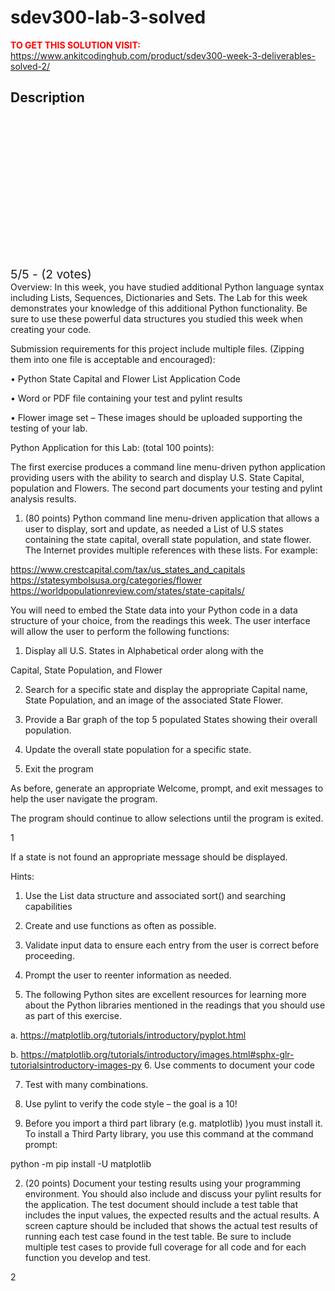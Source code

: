 # sdev300-lab-3-solved



**<span style='color:red'>TO GET THIS SOLUTION VISIT:</span>** https://www.ankitcodinghub.com/product/sdev300-week-3-deliverables-solved-2/

<h2>Description</h2>



<div class="kk-star-ratings kksr-auto kksr-align-center kksr-valign-top" data-payload="{&quot;align&quot;:&quot;center&quot;,&quot;id&quot;:&quot;128231&quot;,&quot;slug&quot;:&quot;default&quot;,&quot;valign&quot;:&quot;top&quot;,&quot;ignore&quot;:&quot;&quot;,&quot;reference&quot;:&quot;auto&quot;,&quot;class&quot;:&quot;&quot;,&quot;count&quot;:&quot;2&quot;,&quot;legendonly&quot;:&quot;&quot;,&quot;readonly&quot;:&quot;&quot;,&quot;score&quot;:&quot;5&quot;,&quot;starsonly&quot;:&quot;&quot;,&quot;best&quot;:&quot;5&quot;,&quot;gap&quot;:&quot;4&quot;,&quot;greet&quot;:&quot;Rate this product&quot;,&quot;legend&quot;:&quot;5\/5 - (2 votes)&quot;,&quot;size&quot;:&quot;24&quot;,&quot;title&quot;:&quot;SDEV300 Lab 3 Solved&quot;,&quot;width&quot;:&quot;138&quot;,&quot;_legend&quot;:&quot;{score}\/{best} - ({count} {votes})&quot;,&quot;font_factor&quot;:&quot;1.25&quot;}">
            
<div class="kksr-stars">
    
<div class="kksr-stars-inactive">
            <div class="kksr-star" data-star="1" style="padding-right: 4px">
            

<div class="kksr-icon" style="width: 24px; height: 24px;"></div>
        </div>
            <div class="kksr-star" data-star="2" style="padding-right: 4px">
            

<div class="kksr-icon" style="width: 24px; height: 24px;"></div>
        </div>
            <div class="kksr-star" data-star="3" style="padding-right: 4px">
            

<div class="kksr-icon" style="width: 24px; height: 24px;"></div>
        </div>
            <div class="kksr-star" data-star="4" style="padding-right: 4px">
            

<div class="kksr-icon" style="width: 24px; height: 24px;"></div>
        </div>
            <div class="kksr-star" data-star="5" style="padding-right: 4px">
            

<div class="kksr-icon" style="width: 24px; height: 24px;"></div>
        </div>
    </div>
    
<div class="kksr-stars-active" style="width: 138px;">
            <div class="kksr-star" style="padding-right: 4px">
            

<div class="kksr-icon" style="width: 24px; height: 24px;"></div>
        </div>
            <div class="kksr-star" style="padding-right: 4px">
            

<div class="kksr-icon" style="width: 24px; height: 24px;"></div>
        </div>
            <div class="kksr-star" style="padding-right: 4px">
            

<div class="kksr-icon" style="width: 24px; height: 24px;"></div>
        </div>
            <div class="kksr-star" style="padding-right: 4px">
            

<div class="kksr-icon" style="width: 24px; height: 24px;"></div>
        </div>
            <div class="kksr-star" style="padding-right: 4px">
            

<div class="kksr-icon" style="width: 24px; height: 24px;"></div>
        </div>
    </div>
</div>
                

<div class="kksr-legend" style="font-size: 19.2px;">
            5/5 - (2 votes)    </div>
    </div>
Overview: In this week, you have studied additional Python language syntax including Lists, Sequences, Dictionaries and Sets. The Lab for this week demonstrates your knowledge of this additional Python functionality. Be sure to use these powerful data structures you studied this week when creating your code.

Submission requirements for this project include multiple files. (Zipping them into one file is acceptable and encouraged):

• Python State Capital and Flower List Application Code

• Word or PDF file containing your test and pylint results

• Flower image set – These images should be uploaded supporting the testing of your lab.

Python Application for this Lab: (total 100 points):

The first exercise produces a command line menu-driven python application providing users with the ability to search and display U.S. State Capital, population and Flowers. The second part documents your testing and pylint analysis results.

1. (80 points) Python command line menu-driven application that allows a user to display, sort and update, as needed a List of U.S states containing the state capital, overall state population, and state flower. The Internet provides multiple references with these lists. For example:

https://www.crestcapital.com/tax/us_states_and_capitals https://statesymbolsusa.org/categories/flower https://worldpopulationreview.com/states/state-capitals/

You will need to embed the State data into your Python code in a data structure of your choice, from the readings this week. The user interface will allow the user to perform the following functions:

1. Display all U.S. States in Alphabetical order along with the

Capital, State Population, and Flower

2. Search for a specific state and display the appropriate Capital name, State Population, and an image of the associated State Flower.

3. Provide a Bar graph of the top 5 populated States showing their overall population.

4. Update the overall state population for a specific state.

5. Exit the program

As before, generate an appropriate Welcome, prompt, and exit messages to help the user navigate the program.

The program should continue to allow selections until the program is exited.

1

If a state is not found an appropriate message should be displayed.

Hints:

1. Use the List data structure and associated sort() and searching capabilities

2. Create and use functions as often as possible.

3. Validate input data to ensure each entry from the user is correct before proceeding.

4. Prompt the user to reenter information as needed.

5. The following Python sites are excellent resources for learning more about the Python libraries mentioned in the readings that you should use as part of this exercise.

a. https://matplotlib.org/tutorials/introductory/pyplot.html

b. https://matplotlib.org/tutorials/introductory/images.html#sphx-glr-tutorialsintroductory-images-py 6. Use comments to document your code

7. Test with many combinations.

8. Use pylint to verify the code style – the goal is a 10!

9. Before you import a third part library (e.g. matplotlib) )you must install it. To install a Third Party library, you use this command at the command prompt:

python -m pip install -U matplotlib

2. (20 points) Document your testing results using your programming environment. You should also include and discuss your pylint results for the application. The test document should include a test table that includes the input values, the expected results and the actual results. A screen capture should be included that shows the actual test results of running each test case found in the test table. Be sure to include multiple test cases to provide full coverage for all code and for each function you develop and test.

2
